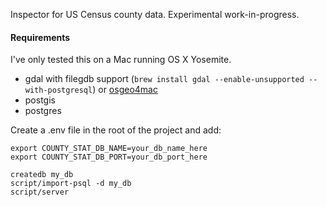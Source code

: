 Inspector for US Census county data. Experimental work-in-progress.

#### Requirements

I've only tested this on a Mac running OS X Yosemite.

* gdal with filegdb support (`brew install gdal --enable-unsupported --with-postgresql`) or [osgeo4mac](https://github.com/OSGeo/homebrew-osgeo4mac#how-do-i-install-these-formulae)
* postgis
* postgres

Create a .env file in the root of the project and add:

```
export COUNTY_STAT_DB_NAME=your_db_name_here
export COUNTY_STAT_DB_PORT=your_db_port_here
```

```
createdb my_db
script/import-psql -d my_db
script/server
```
